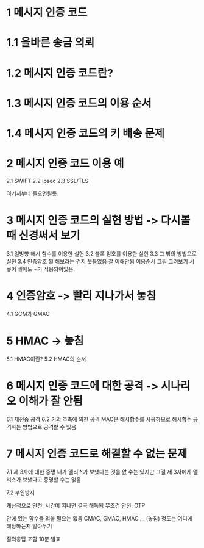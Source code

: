# 1 메시지 인증 코드

# 1.1 올바른 송금 의뢰

# 1.2 메시지 인증 코드란?

# 1.3 메시지 인증 코드의 이용 순서

# 1.4 메시지 인증 코드의 키 배송 문제

# 2 메시지 인증 코드 이용 예

2.1 SWIFT
2.2 Ipsec
2.3 SSL/TLS

여기서부터 들으면될듯.

# 3 메시지 인증 코드의 실현 방법 -> 다시볼때 신경써서 보기

3.1 일방향 해시 함수를 이용한 실현
3.2 블록 암호를 이용한 실현
3.3 그 밖의 방법으로 실현
3.4 인증암호
뭘 해보라는 건지 못들었음
잘 이해안됨
이용순서 그림 그려보기
시큐어 셸에도 ~가 적용되어있음.

# 4 인증암호 -> 빨리 지나가서 놓침

4.1 GCM과 GMAC

# 5 HMAC -> 놓침

5.1 HMAC이란?
5.2 HMAC의 순서

# 6 메시지 인증 코드에 대한 공격 -> 시나리오 이해가 잘 안됨

6.1 재전송 공격
6.2 키의 추측에 의한 공격
MAC은 해시함수를 사용하므로 해시함수 공격하는 방법으로 공격할 수 있음

# 7 메시지 인증 코드로 해결할 수 없는 문제

7.1 제 3자에 대한 증명
내가 앨리스가 보냈다는 것을 앐 수는 있지만
그걸 제 3자에게 앨리스가 보냈다고 증명할 수는 없음

7.2 부인방지

계산적으로 안전: 시간이 지나면 결국 해독됨
무조건 안전: OTP

안에 있는 함수들 외울 필요는 없음
CMAC, GMAC, HMAC ... (놓침) 정도는 어디에 해당하는지 알아두기

질의응답 포함 10분 발표
